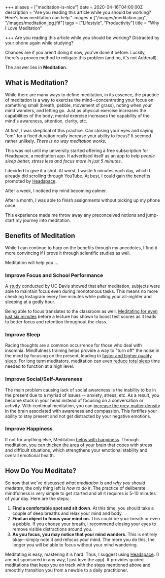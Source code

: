 +++
aliases = ["meditation-is-nice"]
date = 2020-04-16T04:00:00Z
description = "Are you reading this article while you should be working? Here's how meditation can help."
images = ["/images/meditation.jpg", "/images/meditation.jpg.jfif"]
tags = ["Lifestyle", "Productivity"]
title = "Why I Love Meditation"

+++
Are you reading this article while you should be working? Distracted by your phone again while studying?

Chances are if you aren't doing it now, you've done it before. Luckily, there's a proven method to mitigate this problem (and no, it's not Adderall).

The answer lies in **Meditation**.

## What is Meditation?

While there are many ways to define meditation, in its essence, the practice of meditation is a way to exercise the mind--concentrating your focus on something small (breath, pebble, movement of grass), noting when your mind wanders, and letting go. Just as physical exercise increases the capabilities of the body, mental exercise increases the capability of the mind's awareness, attention, clarity, etc.

At first, I was skeptical of this practice. Can closing your eyes and saying "om" for a fixed duration really increase your ability to focus? It seemed rather unlikely. _There is no way meditation works_.

This was not until my university started offering a free subscription for Headspace, a meditation app. It advertised itself as an app to _help_ _people sleep better, stress less and focus more in just 5 minutes_.

I decided to give it a shot. At worst, I waste 5 minutes each day, which I already did scrolling through YouTube. At best, I could gain the benefits promoted by [Headspace]().

After a week, I noticed my mind becoming calmer.

After a month, I was able to finish assignments without picking up my phone once.

This experience made me throw away any preconceived notions and jump-start my journey into meditation.

## Benefits of Meditation

While I can continue to harp on the benefits through my anecdotes, I find it more convincing if I prove it through scientific studies as well.

Meditation will help you ...

### Improve Focus and School Performance

A [study]() conducted by UC Davis showed that after meditation, subjects were able to maintain focus even during monotonous tasks. This means no more checking Instagram every five minutes while pulling your all-nighter and sleeping at a godly hour.

Being able to focus translates to the classroom as well. [Meditating for even just six minutes](https://www.sciencedaily.com/releases/2013/04/130409131811.htm) before a lecture has shown to boost test scores as it leads to better focus and retention throughout the class.

### Improve Sleep

Racing thoughts are a common occurrence for those who deal with insomnia. Mindfulness training helps provide a way to "turn off" the noise in the mind by focusing on the present, leading to [faster and higher quality sleep](https://www.health.harvard.edu/blog/mindfulness-meditation-helps-fight-insomnia-improves-sleep-201502187726). For long term meditators, meditation can even [reduce total sleep](https://www.ncbi.nlm.nih.gov/pmc/articles/PMC2919439/) time needed to function at a high level.

### Improve Social/Self-Awareness

The main problem causing lack of social awareness is the inability to be in the present due to a myriad of issues -- anxiety, stress, etc. As a result, you become stuck in your head instead of focusing on a conversation or activity. With continual meditation, you can [increase the grey-matter density](https://journals.sagepub.com/doi/pdf/10.1177/1533210107311624) in the brain associated with awareness and compassion. This fortifies your ability to stay present and not get distracted by your negative emotions.

### Improve Happiness

If not for anything else, Meditation [helps with happiness](https://www.forbes.com/sites/jeenacho/2016/03/05/increase-happiness-and-sense-of-well-being-through-meditation/#59a058a22adb). Through meditation, you can [thicken the area of your brain](https://www.ncbi.nlm.nih.gov/pmc/articles/PMC3004979/) that copes with stress and difficult situations, which strengthens your emotional stability and overall emotional health.

## How Do You Meditate?

So now that we've discussed _what meditation is_ and _why you should meditate_, the only thing left is _how to do it_. The practice of deliberate mindfulness is very simple to get started and all it requires is 5-10 minutes of your day. Here are the steps:

1. **Find a comfortable spot and sit down.** At this time, you should take a couple of deep breaths and relax your mind and body.
2. **Find an object to focus your mind on.** This could be your breath or even a pebble. If you choose your breath, I recommend closing your eyes to remove visible distractions around you.
3. **As you focus, you may notice that your mind wanders.** This is entirely okay--simply note it and refocus your mind. The more you do this, the longer you will be able to focus without your mind wandering.

Meditating is easy, mastering it is hard. Thus, I suggest using [Headspace](https://www.headspace.com/ "url: https://www.headspace.com/"). (I am not sponsored in any way, I just love the app). It provides guided meditations that keep you on track with the steps mentioned above and smoothly transition you from a newbie to a daily practitioner. 